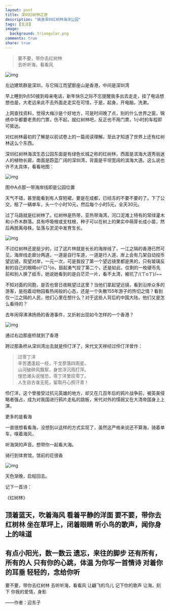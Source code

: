 ```yaml
---
layout: post
title: 深圳红树林之游
description: "骑游深圳红树林海滨公园"
tags: [生活]
image:
  background: triangular.png
comments: true
share: true
---
```


>要不要，带你去红树林<br  />
>去听听海，看看风

![img](http://7vznhl.com1.z0.glb.clouddn.com/2015-2-201.jpg)

左边建筑群是深圳，与它隔江而望那座山是香港，中间是深圳湾

<!-- more -->

早上睡到9点50接到母亲电话，新年快乐之际不忘提醒我多出去走走，挂了电话想想也是，大老远来此不去外面走走实在可惜，于是，起身，开电脑，洗漱。

上网查找资料，觉得大梅沙是个好地方，可是时间晚了点，别的什么世界之窗，锦绣中华都要老贵的门票，伤不起，就红树林吧，反正也不用门票，1小时的车程即可抵达。

对红树林最初的了解是以前试卷上的一篇阅读理解。至此才知道了世界上还有红树林这么个东西。

深圳红树林海滨生态公园东面是有绿色长城之称的红树林，西面是滨海大道秀丽迷人的植物长廊，南面是蔚蓝广阔的深圳湾，背面是平坦宽阔的滨海大道。这么说也许不太具体，看看地图：

![img](http://7vznhl.com1.z0.glb.clouddn.com/2015-2-202.jpg)

图中A点那一带海岸线即是公园位置

天气不错，甚至能看到有人穿短裙，要是在成都，已经冻的不要不要的了。下了公交，租了一辆单车，头一个小时10元，然后每个小时5元，全天30元。

过了马路就是红树林了。红树林是热带，亚热带海湾，河口泥滩上特有的常绿灌木和小乔木群落。具有呼吸根或支柱根，种子可以在树上的果实中萌芽长成小苗，然后再脱离母株，坠落与淤泥中发育生长。

![img](http://7vznhl.com1.z0.glb.clouddn.com/2015-2-203.jpg)

不过红树林还是挺少的，过了这片林就是长长的海岸线了，一江之隔的香港已然可见，海岸线走廊分两道，一道是自行车道，一道是行人道，岸上会有几架自动投币望远镜，观望对岸，一元一次，可是我投了第一个望远镜里都是黑的，只有玻璃反射的自己的眼睛o(╯□╰)o，鼓起勇气投了第二个，还是如此，仅剩的一枚硬币先前和别人换了纸币，她说她看到的是白茫茫一片，看不太清，被坑了/(ㄒoㄒ)/~~

不知对面的同胞，是否也曾日夜眺望过这里？当他们拿起望远镜，看到沿岸众多的游客，是抱着动物园看热闹般的心态，还是一个失散155年游子的热切之情？看到仅一江之隔的人民，他们心里在想什么？对于这些人背后的中国大陆，他们又是怎么看待的？

去年闹得沸沸扬扬的香港事件，又折射出现如今怎样的一个香港？

![img](http://7vznhl.com1.z0.glb.clouddn.com/2015-2-205.jpg)

通过右边那座桥就到了香港

跨过那条桥从深圳湾出去就是伶仃洋了，宋代文天祥经过伶仃洋曾作：

>过零丁洋<br  />
>辛苦遭逢起一经，干戈寥落四周星。<br  />
>山河破碎风飘絮，身世浮沉雨打萍。<br  />
>惶恐滩头说惶恐，零丁洋里叹零丁。<br  />
>人生自古谁无死，留取丹心照汗青！

伶仃洋，这个曾接受过抗元英雄的地方，却又在几百年后的鸦片战争前，被英美侵略者强占，成为对我国进行鸦片走私的跳板，宋代对外的懦弱又在大清帝国身上上演，

更多的是看海

一直很想看看海，没想到以这样的方式实现了，虽然这严格来说还不算海，骑着单车，嗅着海风，

听海哭的声音。想带你一起看大海。

骑行到体育馆，馆前的花很香

![img](http://7vznhl.com1.z0.glb.clouddn.com/2015-2-204.jpg)

天色渐晚，启程回去。

记下一首诗：

《红树林》

顶着蓝天，吹着海风
看着平静的洋面
要不要，带你去红树林
坐在草坪上，闭着眼睛
听小鸟的歌声，闻你身上的味道
-
有点小阳光，数一数云
遗忘，来往的脚步
还有所有，所有的人
只有你的心跳，体温
为你写一首情诗
对着你的耳垂
轻轻的，念给你听
-
要不要，带你去红树林
去听听海，看看风
让翩飞的鸟儿
记下你的歌声
让海，刻下
你我的爱情，身影

——作者：迎东子
